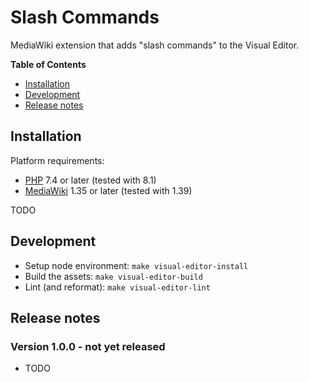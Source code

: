 # Slash Commands

MediaWiki extension that adds "slash commands" to the Visual Editor.

**Table of Contents**

- [Installation](#installation)
- [Development](#development)
- [Release notes](#release-notes)

## Installation

Platform requirements:

* [PHP] 7.4 or later (tested with 8.1)
* [MediaWiki] 1.35 or later (tested with 1.39)

TODO

## Development

* Setup node environment: `make visual-editor-install`
* Build the assets: `make visual-editor-build`
* Lint (and reformat): `make visual-editor-lint`

## Release notes

### Version 1.0.0 - not yet released

* TODO

[Professional.Wiki]: https://professional.wiki
[MediaWiki]: https://www.mediawiki.org
[PHP]: https://www.php.net
[Composer]: https://getcomposer.org
[Composer install]: https://professional.wiki/en/articles/installing-mediawiki-extensions-with-composer
[LocalSettings.php]: https://www.pro.wiki/help/mediawiki-localsettings-php-guide

